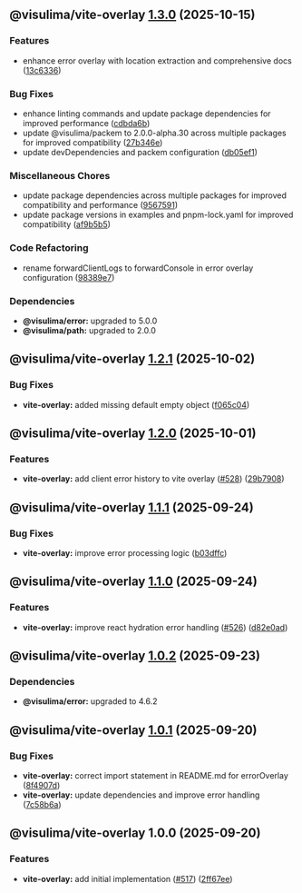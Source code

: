 ## @visulima/vite-overlay [1.3.0](https://github.com/visulima/visulima/compare/@visulima/vite-overlay@1.2.1...@visulima/vite-overlay@1.3.0) (2025-10-15)

### Features

* enhance error overlay with location extraction and comprehensive docs ([13c6336](https://github.com/visulima/visulima/commit/13c63366c6e4a462f89da56fe10ad4f5d7cf875f))

### Bug Fixes

* enhance linting commands and update package dependencies for improved performance ([cdbda6b](https://github.com/visulima/visulima/commit/cdbda6bd693d0618b58525e8fe10eb45d90eb6f5))
* update @visulima/packem to 2.0.0-alpha.30 across multiple packages for improved compatibility ([27b346e](https://github.com/visulima/visulima/commit/27b346eaa1c0fb0e420d9a9824482028307f4249))
* update devDependencies and packem configuration ([db05ef1](https://github.com/visulima/visulima/commit/db05ef1f50c6efa73be2ab8f1362fa90587fafeb))

### Miscellaneous Chores

* update package dependencies across multiple packages for improved compatibility and performance ([9567591](https://github.com/visulima/visulima/commit/9567591c415da3002f3a4fe08f8caf7ce01ca5f7))
* update package versions in examples and pnpm-lock.yaml for improved compatibility ([af9b5b5](https://github.com/visulima/visulima/commit/af9b5b563c8bcff0ad8da3c51278a13b320cfe96))

### Code Refactoring

* rename forwardClientLogs to forwardConsole in error overlay configuration ([98389e7](https://github.com/visulima/visulima/commit/98389e7e7ef63d8fbbd48fb4595bdeb34c636b37))


### Dependencies

* **@visulima/error:** upgraded to 5.0.0
* **@visulima/path:** upgraded to 2.0.0

## @visulima/vite-overlay [1.2.1](https://github.com/visulima/visulima/compare/@visulima/vite-overlay@1.2.0...@visulima/vite-overlay@1.2.1) (2025-10-02)

### Bug Fixes

* **vite-overlay:**  added missing default empty object ([f065c04](https://github.com/visulima/visulima/commit/f065c049f269613033284ea6b3ad08f66274f00d))

## @visulima/vite-overlay [1.2.0](https://github.com/visulima/visulima/compare/@visulima/vite-overlay@1.1.1...@visulima/vite-overlay@1.2.0) (2025-10-01)

### Features

* **vite-overlay:** add client error history to vite overlay ([#528](https://github.com/visulima/visulima/issues/528)) ([29b7908](https://github.com/visulima/visulima/commit/29b79085f7ffe1b3c14f59f87ef76514eed8291c))

## @visulima/vite-overlay [1.1.1](https://github.com/visulima/visulima/compare/@visulima/vite-overlay@1.1.0...@visulima/vite-overlay@1.1.1) (2025-09-24)

### Bug Fixes

* **vite-overlay:** improve error processing logic ([b03dffc](https://github.com/visulima/visulima/commit/b03dffc589b7aa6d26528ac001cd54d50cdbf7e8))

## @visulima/vite-overlay [1.1.0](https://github.com/visulima/visulima/compare/@visulima/vite-overlay@1.0.2...@visulima/vite-overlay@1.1.0) (2025-09-24)

### Features

* **vite-overlay:** improve react hydration error handling ([#526](https://github.com/visulima/visulima/issues/526)) ([d82e0ad](https://github.com/visulima/visulima/commit/d82e0ad94bafc4c23af0e5d4745c3a23a8d4746f))

## @visulima/vite-overlay [1.0.2](https://github.com/visulima/visulima/compare/@visulima/vite-overlay@1.0.1...@visulima/vite-overlay@1.0.2) (2025-09-23)


### Dependencies

* **@visulima/error:** upgraded to 4.6.2

## @visulima/vite-overlay [1.0.1](https://github.com/visulima/visulima/compare/@visulima/vite-overlay@1.0.0...@visulima/vite-overlay@1.0.1) (2025-09-20)

### Bug Fixes

* **vite-overlay:** correct import statement in README.md for errorOverlay ([8f4907d](https://github.com/visulima/visulima/commit/8f4907d176b05b549616e3b6df98147aea062ac3))
* **vite-overlay:** update dependencies and improve error handling ([7c58b6a](https://github.com/visulima/visulima/commit/7c58b6aca8a84dc2073ecb53dd0513b0f7cc8d60))

## @visulima/vite-overlay 1.0.0 (2025-09-20)

### Features

* **vite-overlay:** add initial implementation ([#517](https://github.com/visulima/visulima/issues/517)) ([2ff67ee](https://github.com/visulima/visulima/commit/2ff67ee316ee517f1c55b39b27a10aebb82dd4b9))
